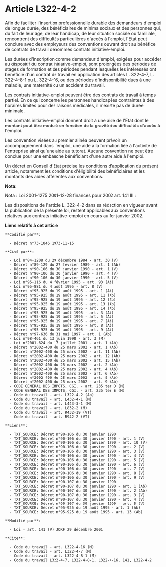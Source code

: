 # Article L322-4-2

Afin de faciliter l'insertion professionnelle durable des demandeurs d'emploi de longue durée, des bénéficiaires de minima
sociaux et des personnes qui, du fait de leur âge, de leur handicap, de leur situation sociale ou familiale, rencontrent des
difficultés particulières d'accès à l'emploi, l'Etat peut conclure avec des employeurs des conventions ouvrant droit au
bénéfice de contrats de travail dénommés contrats initiative-emploi.

Les durées d'inscription comme demandeur d'emploi, exigées pour accéder au dispositif du contrat initiative-emploi, sont
prolongées des périodes de stages de formation et des périodes pendant lesquelles les intéressés ont bénéficié d'un contrat
de travail en application des articles L. 322-4-7, L. 322-4-8-1 ou L. 322-4-16, ou des périodes d'indisponibilité dues à une
maladie, une maternité ou un accident du travail.

Les contrats initiative-emploi peuvent être des contrats de travail à temps partiel. En ce qui concerne les personnes
handicapées contraintes à des horaires limités pour des raisons médicales, il n'existe pas de durée minimale.

Les contrats initiative-emploi donnent droit à une aide de l'Etat dont le montant peut être modulé en fonction de la gravité
des difficultés d'accès à l'emploi.

Les convention visées au premier alinéa peuvent prévoir un accompagnement dans l'emploi, une aide à la formation liée à
l'activité de l'entreprise ainsi qu'une aide au tutorat. Aucune convention ne peut être conclue pour une embauche bénéficiant
d'une autre aide à l'emploi.

Un décret en Conseil d'Etat précise les conditions d'application du présent article, notamment les conditions d'éligibilité
des bénéficiaires et les montants des aides afférentes aux conventions.

**Nota:**

Nota : Loi 2001-1275 2001-12-28 finances pour 2002 art. 141 III :

Les dispositions de l'article L. 322-4-2 dans sa rédaction en vigueur avant la publication de la présente loi, restent
applicables aux conventions relatives aux contrats initiative-emploi en cours au 1er janvier 2002.

**Liens relatifs à cet article**

	**Codifié par**:

	  - Décret n°73-1046 1973-11-15

	**Cité par**:

	  - Loi n°84-1208 du 29 décembre 1984 - art. 30 (V)
	  - Décret n°89-129 du 27 février 1989 - art. 1 (Ab)
	  - Décret n°90-106 du 30 janvier 1990 - art. 1 (V)
	  - Décret n°90-106 du 30 janvier 1990 - art. 4 (V)
	  - Décret n°90-106 du 30 janvier 1990 - art. 5 (V)
	  - Loi n°95-116 du 4 février 1995 - art. 93 (Ab)
	  - Loi n°95-881 du 4 août 1995 - art. 8 (V)
	  - Décret n°95-925 du 19 août 1995 - art. 1 (Ab)
	  - Décret n°95-925 du 19 août 1995 - art. 11 (Ab)
	  - Décret n°95-925 du 19 août 1995 - art. 12 (Ab)
	  - Décret n°95-925 du 19 août 1995 - art. 13 (Ab)
	  - Décret n°95-925 du 19 août 1995 - art. 14 (Ab)
	  - Décret n°95-925 du 19 août 1995 - art. 3 (Ab)
	  - Décret n°95-925 du 19 août 1995 - art. 5 (Ab)
	  - Décret n°95-925 du 19 août 1995 - art. 7 (Ab)
	  - Décret n°95-925 du 19 août 1995 - art. 8 (Ab)
	  - Décret n°95-925 du 19 août 1995 - art. 9 (Ab)
	  - Décret n°97-636 du 31 mai 1997 - art. 1 (Ab)
	  - Loi n°98-461 du 13 juin 1998 - art. 3 (M)
	  - Loi n°2001-624 du 17 juillet 2001 - art. 1 (Ab)
	  - Décret n°2002-400 du 25 mars 2002 - art. 1 (Ab)
	  - Décret n°2002-400 du 25 mars 2002 - art. 11 (Ab)
	  - Décret n°2002-400 du 25 mars 2002 - art. 12 (Ab)
	  - Décret n°2002-400 du 25 mars 2002 - art. 15 (Ab)
	  - Décret n°2002-400 du 25 mars 2002 - art. 2 (Ab)
	  - Décret n°2002-400 du 25 mars 2002 - art. 4 (Ab)
	  - Décret n°2002-400 du 25 mars 2002 - art. 6 (Ab)
	  - Décret n°2002-400 du 25 mars 2002 - art. 8 (Ab)
	  - Décret n°2002-400 du 25 mars 2002 - art. 9 (Ab)
	  - CODE GENERAL DES IMPOTS, CGI. - art. 235 ter D (M)
	  - CODE GENERAL DES IMPOTS, CGI. - art. 235 ter E (M)
	  - Code du travail - art. L322-4-2 (Ab)
	  - Code du travail - art. L432-4-1 (M)
	  - Code du travail - art. L443-3-1 (M)
	  - Code du travail - art. L832-2 (M)
	  - Code du travail - art. R432-19 (VT)
	  - Code du travail - art. R942-2 (VT)

	**Liens**:

	  - TXT_SOURCE: Décret n°90-106 du 30 janvier 1990
	  - TXT_SOURCE: Décret n°90-106 du 30 janvier 1990 - art. 1 (V)
	  - TXT_SOURCE: Décret n°90-106 du 30 janvier 1990 - art. 10 (V)
	  - TXT_SOURCE: Décret n°90-106 du 30 janvier 1990 - art. 2 (V)
	  - TXT_SOURCE: Décret n°90-106 du 30 janvier 1990 - art. 3 (V)
	  - TXT_SOURCE: Décret n°90-106 du 30 janvier 1990 - art. 4 (V)
	  - TXT_SOURCE: Décret n°90-106 du 30 janvier 1990 - art. 5 (V)
	  - TXT_SOURCE: Décret n°90-106 du 30 janvier 1990 - art. 6 (V)
	  - TXT_SOURCE: Décret n°90-106 du 30 janvier 1990 - art. 7 (V)
	  - TXT_SOURCE: Décret n°90-106 du 30 janvier 1990 - art. 8 (V)
	  - TXT_SOURCE: Décret n°90-106 du 30 janvier 1990 - art. 9 (V)
	  - TXT_SOURCE: Décret n°90-107 du 30 janvier 1990
	  - TXT_SOURCE: Décret n°90-107 du 30 janvier 1990 - art. 1 (Ab)
	  - TXT_SOURCE: Décret n°90-107 du 30 janvier 1990 - art. 2 (Ab)
	  - TXT_SOURCE: Décret n°90-107 du 30 janvier 1990 - art. 3 (V)
	  - TXT_SOURCE: Décret n°90-107 du 30 janvier 1990 - art. 4 (V)
	  - TXT_SOURCE: Décret n°90-107 du 30 janvier 1990 - art. 5 (V)
	  - TXT_SOURCE: Décret n°95-925 du 19 août 1995 - art. 1 (Ab)
	  - TXT_SOURCE: Décret n°95-925 du 19 août 1995 - art. 13 (Ab)

	**Modifié par**:

	  - Loi - art. 141 (V) JORF 29 décembre 2001

	**Cite**:

	  - Code du travail - art. L322-4-16 (M)
	  - Code du travail - art. L322-4-7 (M)
	  - Code du travail - art. L322-4-8-1 (M)
	  - Code du travail L322-4-7, L322-4-8-1, L322-4-16, 141, L322-4-2
